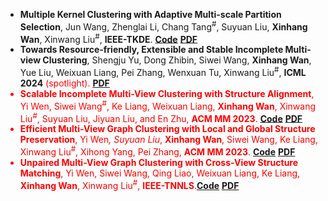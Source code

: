 - **Multiple Kernel Clustering with Adaptive Multi-scale Partition Selection**, Jun Wang, Zhenglai Li, Chang Tang<sup>#</sup>, Suyuan Liu, **Xinhang Wan**, Xinwang Liu<sup>#</sup>, **IEEE-TKDE**. [**Code**](https://github.com/WangJun2023/MPS) [**PDF**](https://ieeexplore.ieee.org/abstract/document/10529609)
- **Towards Resource-friendly, Extensible and Stable Incomplete Multi-view Clustering**, Shengju Yu, Dong Zhibin, Siwei Wang, **Xinhang Wan**, Yue Liu, Weixuan Liang, Pei Zhang, Wenxuan Tu, Xinwang Liu<sup>#</sup>, **ICML 2024** <font color="red" bgcolor=grey>(spotlight). [**PDF**](https://icml.cc/virtual/2024/poster/34180)
- **Scalable Incomplete Multi-View Clustering with Structure Alignment**, Yi Wen, Siwei Wang<sup>#</sup>, Ke Liang, Weixuan Liang, **Xinhang Wan**, Xinwang Liu<sup>#</sup>, Suyuan Liu, Jiyuan Liu, and En Zhu, **ACM MM 2023**. [**Code**](https://github.com/wenyiwy99/SIMVC-SA) [**PDF**](https://dl.acm.org/doi/abs/10.1145/3581783.3611981)
- **Efficient Multi-View Graph Clustering with Local and Global Structure Preservation**, Yi Wen<sup>*</sup>, Suyuan Liu<sup>*</sup>, **Xinhang Wan**, Siwei Wang, Ke Liang, Xinwang Liu<sup>#</sup>, Xihong Yang, Pei Zhang, **ACM MM 2023**. [**Code**](https://github.com/wenyiwy99/EMVGC-LG) [**PDF**](https://dl.acm.org/doi/10.1145/3581783.3611986)
- **Unpaired Multi-View Graph Clustering with Cross-View Structure Matching**, Yi Wen, Siwei Wang, Qing Liao, Weixuan Liang, Ke Liang, **Xinhang Wan**, Xinwang Liu<sup>#</sup>, **IEEE-TNNLS**.[**Code**](https://github.com/wenyiwy99/UPMGC-SM) [**PDF**](https://ieeexplore.ieee.org/document/10205509/)
